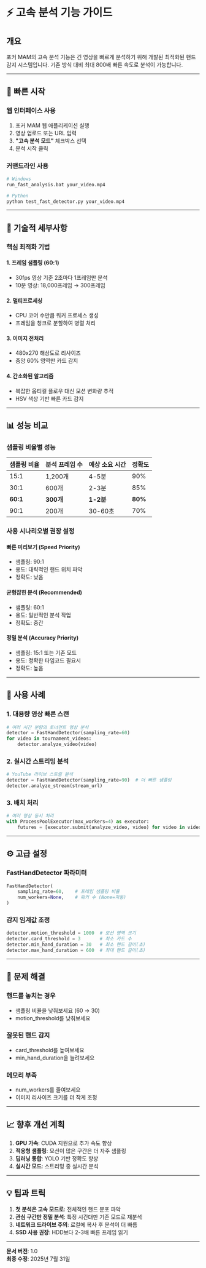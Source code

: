 # ⚡ 고속 분석 기능 가이드

## 개요

포커 MAM의 고속 분석 기능은 긴 영상을 빠르게 분석하기 위해 개발된 최적화된 핸드 감지 시스템입니다. 
기존 방식 대비 최대 800배 빠른 속도로 분석이 가능합니다.

---

## 🚀 빠른 시작

### 웹 인터페이스 사용
1. 포커 MAM 웹 애플리케이션 실행
2. 영상 업로드 또는 URL 입력
3. **"고속 분석 모드"** 체크박스 선택
4. 분석 시작 클릭

### 커맨드라인 사용
```bash
# Windows
run_fast_analysis.bat your_video.mp4

# Python
python test_fast_detector.py your_video.mp4
```

---

## 🔧 기술적 세부사항

### 핵심 최적화 기법

#### 1. 프레임 샘플링 (60:1)
- 30fps 영상 기준 2초마다 1프레임만 분석
- 10분 영상: 18,000프레임 → 300프레임

#### 2. 멀티프로세싱
- CPU 코어 수만큼 워커 프로세스 생성
- 프레임을 청크로 분할하여 병렬 처리

#### 3. 이미지 전처리
- 480x270 해상도로 리사이즈
- 중앙 60% 영역만 카드 감지

#### 4. 간소화된 알고리즘
- 복잡한 옵티컬 플로우 대신 모션 변화량 추적
- HSV 색상 기반 빠른 카드 감지

---

## 📊 성능 비교

### 샘플링 비율별 성능

| 샘플링 비율 | 분석 프레임 수 | 예상 소요 시간 | 정확도 |
|------------|---------------|---------------|--------|
| 15:1 | 1,200개 | 4-5분 | 90% |
| 30:1 | 600개 | 2-3분 | 85% |
| **60:1** | **300개** | **1-2분** | **80%** |
| 90:1 | 200개 | 30-60초 | 70% |

### 사용 시나리오별 권장 설정

#### 빠른 미리보기 (Speed Priority)
- 샘플링: 90:1
- 용도: 대략적인 핸드 위치 파악
- 정확도: 낮음

#### 균형잡힌 분석 (Recommended)
- 샘플링: 60:1
- 용도: 일반적인 분석 작업
- 정확도: 중간

#### 정밀 분석 (Accuracy Priority)
- 샘플링: 15:1 또는 기존 모드
- 용도: 정확한 타임코드 필요시
- 정확도: 높음

---

## 🎯 사용 사례

### 1. 대용량 영상 빠른 스캔
```python
# 여러 시간 분량의 토너먼트 영상 분석
detector = FastHandDetector(sampling_rate=60)
for video in tournament_videos:
    detector.analyze_video(video)
```

### 2. 실시간 스트리밍 분석
```python
# YouTube 라이브 스트림 분석
detector = FastHandDetector(sampling_rate=90)  # 더 빠른 샘플링
detector.analyze_stream(stream_url)
```

### 3. 배치 처리
```python
# 여러 영상 동시 처리
with ProcessPoolExecutor(max_workers=4) as executor:
    futures = [executor.submit(analyze_video, video) for video in videos]
```

---

## ⚙️ 고급 설정

### FastHandDetector 파라미터

```python
FastHandDetector(
    sampling_rate=60,    # 프레임 샘플링 비율
    num_workers=None,    # 워커 수 (None=자동)
)
```

### 감지 임계값 조정
```python
detector.motion_threshold = 1000  # 모션 영역 크기
detector.card_threshold = 3       # 최소 카드 수
detector.min_hand_duration = 30   # 최소 핸드 길이(초)
detector.max_hand_duration = 600  # 최대 핸드 길이(초)
```

---

## 🐛 문제 해결

### 핸드를 놓치는 경우
- 샘플링 비율을 낮춰보세요 (60 → 30)
- motion_threshold를 낮춰보세요

### 잘못된 핸드 감지
- card_threshold를 높여보세요
- min_hand_duration을 늘려보세요

### 메모리 부족
- num_workers를 줄여보세요
- 이미지 리사이즈 크기를 더 작게 조정

---

## 📈 향후 개선 계획

1. **GPU 가속**: CUDA 지원으로 추가 속도 향상
2. **적응형 샘플링**: 모션이 많은 구간은 더 자주 샘플링
3. **딥러닝 통합**: YOLO 기반 정확도 향상
4. **실시간 모드**: 스트리밍 중 실시간 분석

---

## 💡 팁과 트릭

1. **첫 분석은 고속 모드로**: 전체적인 핸드 분포 파악
2. **관심 구간만 정밀 분석**: 특정 시간대만 기존 모드로 재분석
3. **네트워크 드라이브 주의**: 로컬에 복사 후 분석이 더 빠름
4. **SSD 사용 권장**: HDD보다 2-3배 빠른 프레임 읽기

---

**문서 버전**: 1.0  
**최종 수정**: 2025년 7월 31일